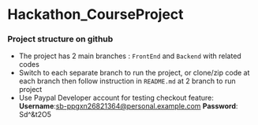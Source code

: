 # Hackathon_CourseProject

###  Project structure on github
- The project has 2 main branches : `FrontEnd` and `Backend` with related codes
- Switch to each separate branch to run the project, or clone/zip code at each branch then follow instruction in `README.md` at 2 branch to run project
- Use Paypal Developer account for testing checkout feature: **Username**:sb-ppgxn26821364@personal.example.com   **Password**: Sd^&t2O5

